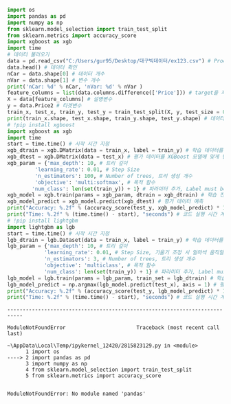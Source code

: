 ```python
import os
import pandas as pd
import numpy as np
from sklearn.model_selection import train_test_split
from sklearn.metrics import accuracy_score
import xgboost as xgb
import time
# 데이터 불러오기
data = pd.read_csv("C:/Users/gur95/Desktop/대구빅데이터/ex123.csv") # Product Category
data.head() # 데이터 확인
nCar = data.shape[0] # 데이터 개수
nVar = data.shape[1] # 변수 개수
print('nCar: %d' % nCar, 'nVar: %d' % nVar )
feature_columns = list(data.columns.difference(['Price'])) # target을 제외한 모든 행
X = data[feature_columns] # 설명변수
y = data.Price2 # 타겟변수
train_x, test_x, train_y, test_y = train_test_split(X, y, test_size = 0.2, random_state = 42) # 학습데이터와 평가데이터의 비율을 8:2 로 분할|
print(train_x.shape, test_x.shape, train_y.shape, test_y.shape) # 데이터 개수 확인
# !pip install xgboost
import xgboost as xgb
import time
start = time.time() # 시작 시간 지정
xgb_dtrain = xgb.DMatrix(data = train_x, label = train_y) # 학습 데이터를 XGBoost 모델에 맞게 변환
xgb_dtest = xgb.DMatrix(data = test_x) # 평가 데이터를 XGBoost 모델에 맞게 변환
xgb_param = {'max_depth': 10, # 트리 깊이
         'learning_rate': 0.01, # Step Size
         'n_estimators': 100, # Number of trees, 트리 생성 개수
         'objective': 'multi:softmax', # 목적 함수
        'num_class': len(set(train_y)) + 1} # 파라미터 추가, Label must be in [0, num_class) -> num_class보다 1 커야한다.
xgb_model = xgb.train(params = xgb_param, dtrain = xgb_dtrain) # 학습 진행
xgb_model_predict = xgb_model.predict(xgb_dtest) # 평가 데이터 예측
print("Accuracy: %.2f" % (accuracy_score(test_y, xgb_model_predict) * 100), "%") # 정확도 % 계산
print("Time: %.2f" % (time.time() - start), "seconds") # 코드 실행 시간 계산
# !pip install lightgbm
import lightgbm as lgb
start = time.time() # 시작 시간 지정
lgb_dtrain = lgb.Dataset(data = train_x, label = train_y) # 학습 데이터를 LightGBM 모델에 맞게 변환
lgb_param = {'max_depth': 10, # 트리 깊이
            'learning_rate': 0.01, # Step Size, 기울기 조정 시 얼마씩 움직일지 같은 크기
            'n_estimators': 3, # Number of trees, 트리 생성 개수
            'objective': 'multiclass', # 목적 함수
            'num_class': len(set(train_y)) + 1} # 파라미터 추가, Label must be in [0, num_class) -> num_class보다 1 커야한다.
lgb_model = lgb.train(params = lgb_param, train_set = lgb_dtrain) # 학습 진행
lgb_model_predict = np.argmax(lgb_model.predict(test_x), axis = 1) # 평가 데이터 예측, Softmax의 결과값 중 가장 큰 값의 Label로 예측
print("Accuracy: %.2f" % (accuracy_score(test_y, lgb_model_predict) * 100), "%") # 정확도 % 계산
print("Time: %.2f" % (time.time() - start), "seconds") # 코드 실행 시간 계산
```


    ---------------------------------------------------------------------------

    ModuleNotFoundError                       Traceback (most recent call last)

    ~\AppData\Local\Temp/ipykernel_12420/2815823129.py in <module>
          1 import os
    ----> 2 import pandas as pd
          3 import numpy as np
          4 from sklearn.model_selection import train_test_split
          5 from sklearn.metrics import accuracy_score
    

    ModuleNotFoundError: No module named 'pandas'



```python

```
